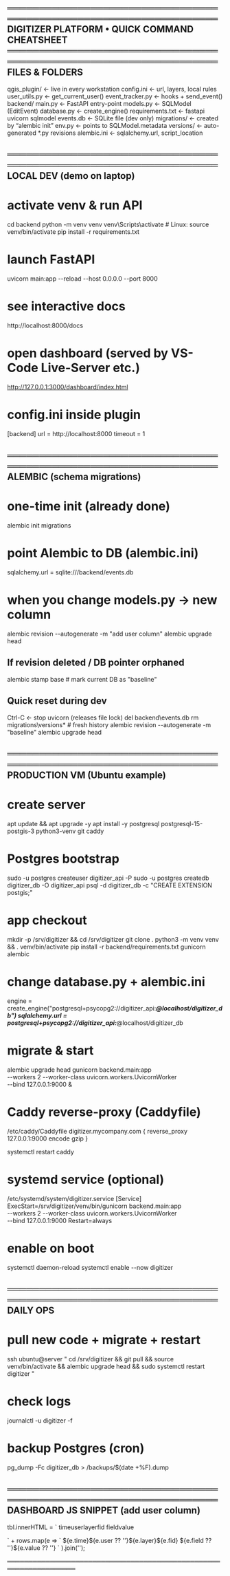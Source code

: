 ══════════════════════════════════════════════════════════════════
DIGITIZER PLATFORM  •  QUICK COMMAND CHEATSHEET
══════════════════════════════════════════════════════════════════
FILES & FOLDERS
--------------- 
qgis_plugin/                 ← live in every workstation
    config.ini               ← url, layers, local rules
    user_utils.py            ← get_current_user()
    event_tracker.py         ← hooks + send_event()
backend/
    main.py                  ← FastAPI entry-point
    models.py                ← SQLModel (EditEvent)
    database.py              ← create_engine()
    requirements.txt         ← fastapi uvicorn sqlmodel
    events.db                ← SQLite file (dev only)
migrations/                  ← created by “alembic init”
    env.py                   ← points to SQLModel.metadata
    versions/                ← auto-generated *.py revisions
alembic.ini                  ← sqlalchemy.url, script_location

══════════════════════════════════════════════════════════════════
LOCAL DEV  (demo on laptop)
---------------
# activate venv & run API
cd backend
python -m venv venv
venv\Scripts\activate         # Linux: source venv/bin/activate
pip install -r requirements.txt

# launch FastAPI
uvicorn main:app --reload --host 0.0.0.0 --port 8000

# see interactive docs
http://localhost:8000/docs
# open dashboard (served by VS-Code Live-Server etc.)
http://127.0.0.1:3000/dashboard/index.html
# config.ini inside plugin
[backend]
url = http://localhost:8000
timeout = 1

══════════════════════════════════════════════════════════════════
ALEMBIC  (schema migrations)
---------------
# one-time init (already done)
alembic init migrations

# point Alembic to DB  (alembic.ini)
sqlalchemy.url = sqlite:///backend/events.db
# when you change models.py -> new column
alembic revision --autogenerate -m "add user column"
alembic upgrade head

## If revision deleted / DB pointer orphaned
alembic stamp base            # mark current DB as "baseline"

## Quick reset during dev
Ctrl-C     ← stop uvicorn (releases file lock)
del backend\events.db
rm  migrations\versions\*     # fresh history
alembic revision --autogenerate -m "baseline"
alembic upgrade head

══════════════════════════════════════════════════════════════════
PRODUCTION VM  (Ubuntu example)
---------------
# create server
apt update && apt upgrade -y
apt install -y postgresql postgresql-15-postgis-3 python3-venv git caddy

# Postgres bootstrap
sudo -u postgres createuser digitizer_api -P
sudo -u postgres createdb digitizer_db -O digitizer_api
psql -d digitizer_db -c "CREATE EXTENSION postgis;"

# app checkout
mkdir -p /srv/digitizer && cd /srv/digitizer
git clone <repo> .
python3 -m venv venv && . venv/bin/activate
pip install -r backend/requirements.txt gunicorn alembic

# change database.py + alembic.ini
engine = create_engine("postgresql+psycopg2://digitizer_api:***@localhost/digitizer_db")
sqlalchemy.url = postgresql+psycopg2://digitizer_api:***@localhost/digitizer_db

# migrate & start
alembic upgrade head
gunicorn backend.main:app \
        --workers 2 --worker-class uvicorn.workers.UvicornWorker \
        --bind 127.0.0.1:9000 &

# Caddy reverse-proxy  (Caddyfile)
/etc/caddy/Caddyfile
digitizer.mycompany.com {
    reverse_proxy 127.0.0.1:9000
    encode gzip
}

systemctl restart caddy

# systemd service  (optional)
/etc/systemd/system/digitizer.service
[Service]
ExecStart=/srv/digitizer/venv/bin/gunicorn backend.main:app \
          --workers 2 --worker-class uvicorn.workers.UvicornWorker \
          --bind 127.0.0.1:9000
Restart=always
# enable on boot
systemctl daemon-reload
systemctl enable --now digitizer

══════════════════════════════════════════════════════════════════
DAILY OPS
---------------
# pull new code + migrate + restart
ssh ubuntu@server "
  cd /srv/digitizer &&
  git pull &&
  source venv/bin/activate &&
  alembic upgrade head &&
  sudo systemctl restart digitizer
"

# check logs
journalctl -u digitizer -f

# backup Postgres (cron)
pg_dump -Fc digitizer_db > /backups/$(date +%F).dump

══════════════════════════════════════════════════════════════════
DASHBOARD JS SNIPPET  (add user column)
---------------
tbl.innerHTML =
  `<tr>
     <th>time</th><th>user</th><th>layer</th><th>fid</th>
     <th>field</th><th>value</th>
   </tr>` +
  rows.map(e => `
    <tr>
      <td>${e.time}</td><td>${e.user ?? ''}</td><td>${e.layer}</td><td>${e.fid}</td>
      <td>${e.field ?? ''}</td><td>${e.value ?? ''}</td>
    </tr>`
  ).join('');

══════════════════════════════════════════════════════════════════
